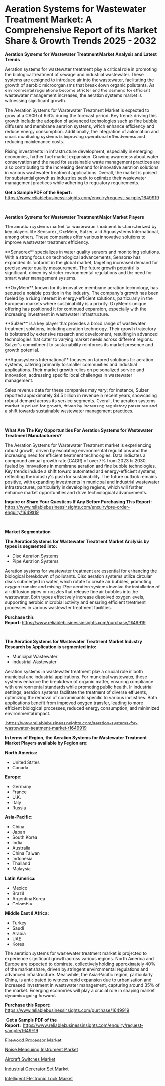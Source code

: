 <p><h1>Aeration Systems for Wastewater Treatment Market: A Comprehensive Report of its Market Share & Growth Trends 2025 - 2032</h1></p><p><strong>Aeration Systems for Wastewater Treatment Market Analysis and Latest Trends</strong></p>
<p><p>Aeration systems for wastewater treatment play a critical role in promoting the biological treatment of sewage and industrial wastewater. These systems are designed to introduce air into the wastewater, facilitating the growth of aerobic microorganisms that break down organic pollutants. As environmental regulations become stricter and the demand for efficient wastewater management increases, the aeration systems market is witnessing significant growth.</p><p>The Aeration Systems for Wastewater Treatment Market is expected to grow at a CAGR of 6.6% during the forecast period. Key trends driving this growth include the adoption of advanced technologies such as fine bubble diffusers and membrane aeration systems, which enhance efficiency and reduce energy consumption. Additionally, the integration of automation and smart monitoring systems is improving operational effectiveness and reducing maintenance costs. </p><p>Rising investments in infrastructure development, especially in emerging economies, further fuel market expansion. Growing awareness about water conservation and the need for sustainable waste management practices are also contributing to the increasing demand for innovative aeration solutions in various wastewater treatment applications. Overall, the market is poised for substantial growth as industries seek to optimize their wastewater management practices while adhering to regulatory requirements.</p></p>
<p><strong>Get a Sample PDF of the Report:&nbsp;</strong> <a href="https://www.reliablebusinessinsights.com/enquiry/request-sample/1649919?utm_campaign=1117&utm_medium=2&utm_source=Github&utm_content=ia&utm_term=08042025&utm_id=aeration-systems-for-wastewater-treatment">https://www.reliablebusinessinsights.com/enquiry/request-sample/1649919</a></p>
<p>&nbsp;</p>
<p><strong>Aeration Systems for Wastewater Treatment Major Market Players</strong></p>
<p><p>The aeration systems market for wastewater treatment is characterized by key players like Sensorex, OxyMem, Sulzer, and Aquasystems International, among others. These companies offer various innovative solutions to improve wastewater treatment efficiency.</p><p>**Sensorex** specializes in water quality sensors and monitoring solutions. With a strong focus on technological advancements, Sensorex has expanded its footprint in the global market, targeting increased demand for precise water quality measurement. The future growth potential is significant, driven by stricter environmental regulations and the need for smart water management systems. </p><p>**OxyMem**, known for its innovative membrane aeration technology, has secured a notable position in the industry. The company's growth has been fueled by a rising interest in energy-efficient solutions, particularly in the European markets where sustainability is a priority. OxyMem’s unique offering has positioned it for continued expansion, especially with the increasing investment in wastewater infrastructure.</p><p>**Sulzer** is a key player that provides a broad range of wastewater treatment solutions, including aeration technology. Their growth trajectory is bolstered by extensive research and development, resulting in advanced technologies that cater to varying market needs across different regions. Sulzer's commitment to sustainability reinforces its market presence and growth potential.</p><p>**Aquasystems International** focuses on tailored solutions for aeration systems, catering primarily to smaller communities and industrial applications. Their market growth relies on personalized service and innovation, addressing specific local challenges in wastewater management.</p><p>Sales revenue data for these companies may vary; for instance, Sulzer reported approximately $4.5 billion in revenue in recent years, showcasing robust demand across its service segments. Overall, the aeration systems market is poised for growth, driven by increasing regulatory pressures and a shift towards sustainable wastewater management practices.</p></p>
<p>&nbsp;</p>
<p><strong>What Are The Key Opportunities For Aeration Systems for Wastewater Treatment Manufacturers?</strong></p>
<p><p>The Aeration Systems for Wastewater Treatment market is experiencing robust growth, driven by escalating environmental regulations and the increasing need for efficient treatment technologies. Data indicates a compound annual growth rate (CAGR) of over 7% from 2023 to 2030, fueled by innovations in membrane aeration and fine bubble technologies. Key trends include a shift toward automated and energy-efficient systems, reflecting the industry's push for sustainability. The future outlook remains positive, with expanding investments in municipal and industrial wastewater infrastructures, particularly in developing regions, which will further enhance market opportunities and drive technological advancements.</p></p>
<p><strong>Inquire or Share Your Questions If Any Before Purchasing This Report:</strong> <a href="https://www.reliablebusinessinsights.com/enquiry/pre-order-enquiry/1649919?utm_campaign=1117&utm_medium=2&utm_source=Github&utm_content=ia&utm_term=08042025&utm_id=aeration-systems-for-wastewater-treatment">https://www.reliablebusinessinsights.com/enquiry/pre-order-enquiry/1649919</a></p>
<p>&nbsp;</p>
<p><strong>Market Segmentation</strong></p>
<p><strong>The Aeration Systems for Wastewater Treatment Market Analysis by types is segmented into:</strong></p>
<p><ul><li>Disc Aeration Systems</li><li>Pipe Aeration Systems</li></ul></p>
<p><p>Aeration systems for wastewater treatment are essential for enhancing the biological breakdown of pollutants. Disc aeration systems utilize circular discs submerged in water, which rotate to create air bubbles, promoting oxygen transfer and mixing. Pipe aeration systems involve the installation of air diffusion pipes or nozzles that release fine air bubbles into the wastewater. Both types effectively increase dissolved oxygen levels, supporting aerobic microbial activity and ensuring efficient treatment processes in various wastewater treatment facilities.</p></p>
<p><strong>Purchase this Report:&nbsp;</strong><a href="https://www.reliablebusinessinsights.com/purchase/1649919?utm_campaign=1117&utm_medium=2&utm_source=Github&utm_content=ia&utm_term=08042025&utm_id=aeration-systems-for-wastewater-treatment">https://www.reliablebusinessinsights.com/purchase/1649919</a></p>
<p>&nbsp;</p>
<p><strong>The Aeration Systems for Wastewater Treatment Market Industry Research by Application is segmented into:</strong></p>
<p><ul><li>Municipal Wastewater</li><li>Industrial Wastewater</li></ul></p>
<p><p>Aeration systems in wastewater treatment play a crucial role in both municipal and industrial applications. For municipal wastewater, these systems enhance the breakdown of organic matter, ensuring compliance with environmental standards while promoting public health. In industrial settings, aeration systems facilitate the treatment of diverse effluents, optimizing the removal of contaminants specific to various industries. Both applications benefit from improved oxygen transfer, leading to more efficient biological processes, reduced energy consumption, and minimized environmental impact.</p></p>
<p><a href="https://www.reliablebusinessinsights.com/aeration-systems-for-wastewater-treatment-market-r1649919?utm_campaign=1117&utm_medium=2&utm_source=Github&utm_content=ia&utm_term=08042025&utm_id=aeration-systems-for-wastewater-treatment">&nbsp;https://www.reliablebusinessinsights.com/aeration-systems-for-wastewater-treatment-market-r1649919</a></p>
<p><strong>In terms of Region, the Aeration Systems for Wastewater Treatment Market Players available by Region are:</strong></p>
<p>
    <p> <strong> North America: </strong>
        <ul>
            <li>United States</li>
            <li>Canada</li>
        </ul>
        </p> 
    <p> <strong> Europe: </strong>
        <ul>
            <li>Germany</li>
            <li>France</li>
            <li>U.K.</li>
            <li>Italy</li>
            <li>Russia</li>
        </ul>
        </p> 
    <p> <strong> Asia-Pacific: </strong>
        <ul>
            <li>China</li>
            <li>Japan</li>
            <li>South Korea</li>
            <li>India</li>
            <li>Australia</li>
            <li>China Taiwan</li>
            <li>Indonesia</li>
            <li>Thailand</li>
            <li>Malaysia</li>
        </ul>
        </p> 
    <p> <strong> Latin America: </strong>
        <ul>
            <li>Mexico</li>
            <li>Brazil</li>
            <li>Argentina Korea</li>
            <li>Colombia</li>
        </ul>
        </p> 
    <p> <strong> Middle East & Africa: </strong>
        <ul>
            <li>Turkey</li>
            <li>Saudi</li>
            <li>Arabia</li>
            <li>UAE</li>
            <li>Korea</li>
        </ul>
    </p>
    </p>
<p><p>The aeration systems for wastewater treatment market is projected to experience significant growth across various regions. North America and Europe are expected to dominate, collectively holding approximately 40% of the market share, driven by stringent environmental regulations and advanced infrastructure. Meanwhile, the Asia-Pacific region, particularly China, is anticipated to witness rapid expansion due to urbanization and increased investment in wastewater management, capturing around 35% of the market. Emerging economies will play a crucial role in shaping market dynamics going forward.</p></p>
<p><strong>Purchase this Report: </strong><a href="https://www.reliablebusinessinsights.com/purchase/1649919?utm_campaign=1117&utm_medium=2&utm_source=Github&utm_content=ia&utm_term=08042025&utm_id=aeration-systems-for-wastewater-treatment">https://www.reliablebusinessinsights.com/purchase/1649919</a></p>
<p>&nbsp;<strong>Get a Sample PDF of the Report:&nbsp;&nbsp;</strong><a href="https://www.reliablebusinessinsights.com/enquiry/request-sample/1649919?utm_campaign=1117&utm_medium=2&utm_source=Github&utm_content=ia&utm_term=08042025&utm_id=aeration-systems-for-wastewater-treatment">https://www.reliablebusinessinsights.com/enquiry/request-sample/1649919</a></p>
<p><strong></strong></p>
<p><p><a href="https://github.com/dusektwinec3/Market-Research-Report-List-1/blob/main/firewood-processor-market.md?utm_campaign=1117&utm_medium=2&utm_source=Github&utm_content=ia&utm_term=08042025&utm_id=aeration-systems-for-wastewater-treatment">Firewood Processor Market</a></p><p><a href="https://github.com/jullselai/Market-Research-Report-List-1/blob/main/noise-measuring-instrument-market.md?utm_campaign=1117&utm_medium=2&utm_source=Github&utm_content=ia&utm_term=08042025&utm_id=aeration-systems-for-wastewater-treatment">Noise Measuring Instrument Market</a></p><p><a href="https://github.com/sukeldrage0g/Market-Research-Report-List-1/blob/main/aircraft-switches-market.md?utm_campaign=1117&utm_medium=2&utm_source=Github&utm_content=ia&utm_term=08042025&utm_id=aeration-systems-for-wastewater-treatment">Aircraft Switches Market</a></p><p><a href="https://github.com/luhleickov/Market-Research-Report-List-1/blob/main/industrial-generator-set-market.md?utm_campaign=1117&utm_medium=2&utm_source=Github&utm_content=ia&utm_term=08042025&utm_id=aeration-systems-for-wastewater-treatment">Industrial Generator Set Market</a></p><p><a href="https://github.com/elceryaneik/Market-Research-Report-List-1/blob/main/intelligent-electronic-lock-market.md?utm_campaign=1117&utm_medium=2&utm_source=Github&utm_content=ia&utm_term=08042025&utm_id=aeration-systems-for-wastewater-treatment">Intelligent Electronic Lock Market</a></p></p>